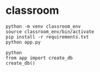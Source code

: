 # classroom
`python -m venv classroom_env`\
`source classroom_env/bin/activate`\
`pip install -r requirements.txt`\
`python app.py`

`python`\
`from app import create_db`\
`create_db()`
